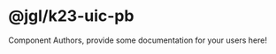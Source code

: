 @jgl/k23-uic-pb
===============================================


Component Authors, provide some documentation for your users here!